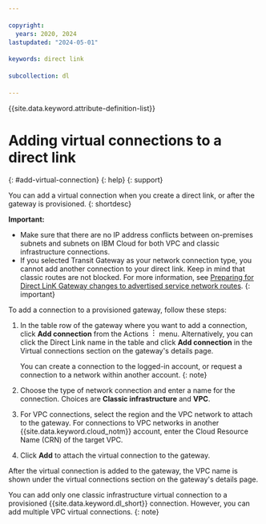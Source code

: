 ```yaml
---

copyright:
  years: 2020, 2024
lastupdated: "2024-05-01"

keywords: direct link

subcollection: dl

---
```


{{site.data.keyword.attribute-definition-list}}

# Adding virtual connections to a direct link
{: #add-virtual-connection}
{: help}
{: support}

You can add a virtual connection when you create a direct link, or after the gateway is provisioned.
{: shortdesc}

**Important:**

* Make sure that there are no IP address conflicts between on-premises subnets and subnets on IBM Cloud for both VPC and classic infrastructure connections.
* If you selected Transit Gateway as your network connection type, you cannot add another connection to your direct link. Keep in mind that classic routes are not blocked. For more information, see [Preparing for Direct LinK Gateway changes to advertised service network routes](/docs/dl?topic=dl-notification-dl-tgw).
{: important}

To add a connection to a provisioned gateway, follow these steps:

1. In the table row of the gateway where you want to add a connection, click **Add connection** from the Actions ![Actions menu](images/overflow.png) menu. Alternatively, you can click the Direct Link name in the table and click **Add connection** in the Virtual connections section on the gateway's details page.

   You can create a connection to the logged-in account, or request a connection to a network within another account.
   {: note}

1. Choose the type of network connection and enter a name for the connection. Choices are **Classic infrastructure** and **VPC**.
1. For VPC connections, select the region and the VPC network to attach to the gateway. For connections to VPC networks in another {{site.data.keyword.cloud_notm}} account, enter the Cloud Resource Name (CRN) of the target VPC.
1. Click **Add** to attach the virtual connection to the gateway.

After the virtual connection is added to the gateway, the VPC name is shown under the virtual connections section on the gateway's details page.

You can add only one classic infrastructure virtual connection to a provisioned {{site.data.keyword.dl_short}} connection. However, you can add multiple VPC virtual connections.
{: note}
